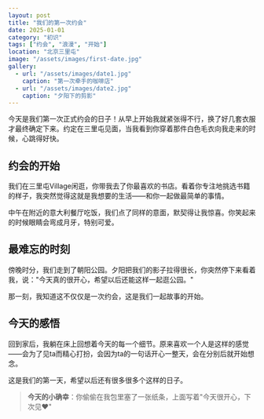 ```yaml
---
layout: post
title: "我们的第一次约会"
date: 2025-01-01
category: "初识"
tags: ["约会", "浪漫", "开始"]
location: "北京三里屯"
image: "/assets/images/first-date.jpg"
gallery:
  - url: "/assets/images/date1.jpg"
    caption: "第一次牵手的咖啡店"
  - url: "/assets/images/date2.jpg"
    caption: "夕阳下的剪影"
---
```


今天是我们第一次正式约会的日子！从早上开始我就紧张得不行，换了好几套衣服才最终确定下来。约定在三里屯见面，当我看到你穿着那件白色毛衣向我走来的时候，心跳得好快。

## 约会的开始

我们在三里屯Village闲逛，你带我去了你最喜欢的书店。看着你专注地挑选书籍的样子，我突然觉得这就是我想要的生活——和你一起做最简单的事情。

中午在附近的意大利餐厅吃饭，我们点了同样的意面，默契得让我惊喜。你笑起来的时候眼睛会弯成月牙，特别可爱。

## 最难忘的时刻

傍晚时分，我们走到了朝阳公园。夕阳把我们的影子拉得很长，你突然停下来看着我，说："今天真的很开心，希望以后还能这样一起逛公园。"

那一刻，我知道这不仅仅是一次约会，这是我们一起故事的开始。

## 今天的感悟

回到家后，我躺在床上回想着今天的每一个细节。原来喜欢一个人是这样的感觉——会为了见ta而精心打扮，会因为ta的一句话开心一整天，会在分别后就开始想念。

这是我们的第一天，希望以后还有很多很多个这样的日子。

> **今天的小确幸**：你偷偷在我包里塞了一张纸条，上面写着"今天很开心，下次见❤️"